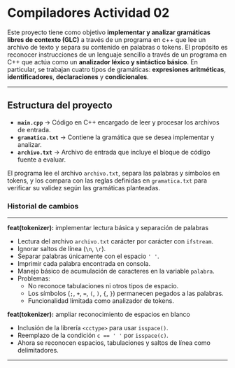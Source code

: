 # Compiladores Actividad 02 

Este proyecto tiene como objetivo **implementar y analizar gramáticas libres de contexto (GLC)** a través de un programa en c++ que lee un archivo de texto y separa su contenido en palabras o tokens. El propósito es reconocer instrucciones de un lenguaje sencillo a través de un programa en C++ que actúa como un **analizador léxico y sintáctico básico**.   En particular, se trabajan cuatro tipos de gramáticas: **expresiones aritméticas**, **identificadores**, **declaraciones** y **condicionales**. 

---
## Estructura del proyecto

- **`main.cpp`** → Código en C++ encargado de leer y procesar los archivos de entrada.  
- **`gramatica.txt`** → Contiene la gramática que se desea implementar y analizar.  
- **`archivo.txt`** → Archivo de entrada que incluye el bloque de código fuente a evaluar.  

El programa lee el archivo `archivo.txt`, separa las palabras y símbolos en tokens, y los compara con las reglas definidas en `gramatica.txt` para verificar su validez según las gramáticas planteadas.

### Historial de cambios
---
**feat(tokenizer):** implementar lectura básica y separación de palabras
- Lectura del archivo `archivo.txt` carácter por carácter con `ifstream`.
- Ignorar saltos de línea (`\n`, `\r`).
- Separar palabras únicamente con el espacio `' '`.
- Imprimir cada palabra encontrada en consola.
- Manejo básico de acumulación de caracteres en la variable `palabra`.
- Problemas:
  - No reconoce tabulaciones ni otros tipos de espacio.
  - Los símbolos (`;`, `+`, `=`, `(`, `)`, `{`, `}`) permanecen pegados a las palabras.
  - Funcionalidad limitada como analizador de tokens.

**feat(tokenizer):** ampliar reconocimiento de espacios en blanco
- Inclusión de la librería `<cctype>` para usar `isspace()`.
- Reemplazo de la condición `c == ' '` por `isspace(c)`.
- Ahora se reconocen espacios, tabulaciones y saltos de línea como delimitadores.


---







